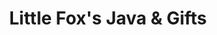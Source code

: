 ---
title: "Little Fox's Java & Gifts"
url: /marshall/little-foxs-java-und-gifts/
shop: Supermarkt
---